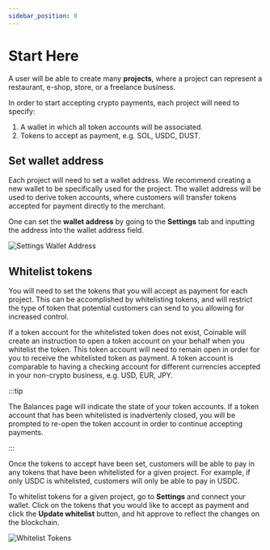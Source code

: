```yaml
---
sidebar_position: 0
---
```


# Start Here

A user will be able to create many **projects**, where a project can represent a restaurant, e-shop, store, or a freelance business.

In order to start accepting crypto payments, each project will need to specify:

1. A wallet in which all token accounts will be associated.
2. Tokens to accept as payment, e.g. SOL, USDC, DUST.


## Set wallet address

Each project will need to set a wallet address. We recommend creating a new wallet to be specifically used for the project. The wallet address will be used to derive token accounts, where customers will transfer tokens accepted for payment directly to the merchant.

One can set the **wallet address** by going to the **Settings** tab and inputting the address into the wallet address field.



<div style={{textAlign: 'center', padding: '20px'}}>

![Settings Wallet Address](/img/guides/settings-wallet-address.png)

</div>

## Whitelist tokens

You will need to set the tokens that you will accept as payment for each project. This can be accomplished by whitelisting tokens, and will restrict the type of token that potential customers can send to you allowing for increased control.

If a token account for the whitelisted token does not exist, Coinable will create an instruction to open a token account on your behalf when you whitelist the token. This token account will need to remain open in order for you to receive the whitelisted token as payment. A token account is comparable to having a checking account for different currencies accepted in your non-crypto business, e.g. USD, EUR, JPY.

:::tip

The Balances page will indicate the state of your token accounts. If a token account that has been whitelisted is inadvertenly closed, you will be prompted to re-open the token account in order to continue accepting payments.

:::

Once the tokens to accept have been set, customers will be able to pay in any tokens that have been whitelisted for a given project. For example, if only USDC is whitelisted, customers will only be able to pay in USDC.


To whitelist tokens for a given project, go to **Settings** and connect your wallet. Click on the tokens that you would like to accept as payment and click the **Update whitelist** button, and hit approve to reflect the changes on the blockchain.


<div style={{textAlign: 'center', padding: '20px'}}>

![Whitelist Tokens](/img/guides/whitelist-tokens.png)

</div>
